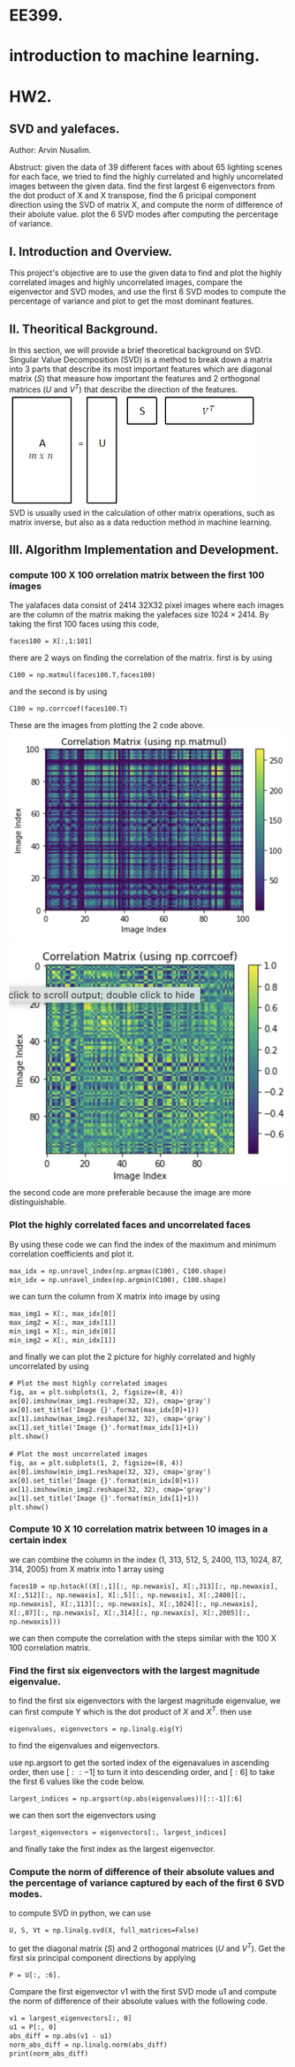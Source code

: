 # EE399. 
# introduction to machine learning. 
# HW2. 

## SVD and yalefaces. 
Author: Arvin Nusalim. 

Abstruct: given the data of 39 different faces with about 65 lighting scenes for each face, we tried to find the highly currelated and highly uncorrelated images between the given data. find the first largest 6 eigenvectors from the dot product of X and X transpose, find the 6 pricipal component direction using the SVD of matrix X, and compute the norm of difference of their abolute value. plot the 6 SVD modes after computing the percentage of variance.

## I. Introduction and Overview.   
This project's objective are to use the given data to find and plot the highly correlated images and highly uncorrelated images, compare the eigenvector and SVD modes, and use the first 6 SVD modes to compute the percentage of variance and plot to get the most dominant features. 

## II. Theoritical Background. 
In this section, we will provide a brief theoretical background on SVD. Singular Value Decomposition (SVD) is a method to break down a matrix into 3 parts that describe its most important features which are diagonal matrix ($S$) that measure how important the features and 2 orthogonal matrices ($U$ and $V^T$) that describe the direction of the features.   
![](SVD.png)     
SVD is usually used in the calculation of other matrix operations, such as matrix inverse, but also as a data reduction method in machine learning.

## III. Algorithm Implementation and Development. 
### compute 100 X 100 orrelation matrix between the first 100 images

The yalafaces data consist of 2414 32X32 pixel images where each images are the column of the matrix making the yalefaces size 1024 × 2414. By taking the first 100 faces using this code,
```
faces100 = X[:,1:101]
```
there are 2 ways on finding the correlation of the matrix. first is by using
```
C100 = np.matmul(faces100.T,faces100)
```
and the second is by using 
```
C100 = np.corrcoef(faces100.T)
```
These are the images from plotting the 2 code above.
![](100matmul.png)     
![](100corrcoef.png)   
the second code are more preferable because the image are more distinguishable.

### Plot the highly correlated faces and uncorrelated faces
By using these code we can find the index of the maximum and minimum correlation coefficients and plot it.
```
max_idx = np.unravel_index(np.argmax(C100), C100.shape)
min_idx = np.unravel_index(np.argmin(C100), C100.shape)
```
we can turn the column from X matrix into image by using 
```
max_img1 = X[:, max_idx[0]]
max_img2 = X[:, max_idx[1]]
min_img1 = X[:, min_idx[0]]
min_img2 = X[:, min_idx[1]]
```
and finally we can plot the 2 picture for highly correlated and highly uncorrelated by using
```
# Plot the most highly correlated images
fig, ax = plt.subplots(1, 2, figsize=(8, 4))
ax[0].imshow(max_img1.reshape(32, 32), cmap='gray')
ax[0].set_title('Image {}'.format(max_idx[0]+1))
ax[1].imshow(max_img2.reshape(32, 32), cmap='gray')
ax[1].set_title('Image {}'.format(max_idx[1]+1))
plt.show()

# Plot the most uncorrelated images
fig, ax = plt.subplots(1, 2, figsize=(8, 4))
ax[0].imshow(min_img1.reshape(32, 32), cmap='gray')
ax[0].set_title('Image {}'.format(min_idx[0]+1))
ax[1].imshow(min_img2.reshape(32, 32), cmap='gray')
ax[1].set_title('Image {}'.format(min_idx[1]+1))
plt.show()
```
### Compute 10 X 10 correlation matrix between 10 images in a certain index
we can combine the column in the index (1, 313, 512, 5, 2400, 113, 1024, 87, 314, 2005) from X matrix into 1 array using
```
faces10 = np.hstack((X[:,1][:, np.newaxis], X[:,313][:, np.newaxis], X[:,512][:, np.newaxis], X[:,5][:, np.newaxis], X[:,2400][:, np.newaxis], X[:,113][:, np.newaxis], X[:,1024][:, np.newaxis], X[:,87][:, np.newaxis], X[:,314][:, np.newaxis], X[:,2005][:, np.newaxis]))
```
we can then compute the correlation with the steps similar with the 100 X 100 correlation matrix.

### Find the first six eigenvectors with the largest magnitude eigenvalue.

to find the first six eigenvectors with the largest magnitude eigenvalue, we can first compute Y which is the dot product of $X$ and $X^T$. then use
```
eigenvalues, eigenvectors = np.linalg.eig(Y)
```
to find the eigenvalues and eigenvectors. 

use np.argsort to get the sorted index of the eigenavalues in ascending order, then use $[::-1]$ to turn it into descending order, and $[:6]$ to take the first 6 values like the code below.
```
largest_indices = np.argsort(np.abs(eigenvalues))[::-1][:6]
```
we can then sort the eigenvectors using
```
largest_eigenvectors = eigenvectors[:, largest_indices]
```
and finally take the first index as the largest eigenvector.

### Compute the norm of difference of their absolute values and the percentage of variance captured by each of the first 6 SVD modes.

to compute SVD in python, we can use 
```
U, S, Vt = np.linalg.svd(X, full_matrices=False)
```
to get the diagonal matrix ($S$) and 2 orthogonal matrices ($U$ and $V^T$).
Get the first six principal component directions by applying 
```
P = U[:, :6].
```
Compare the first eigenvector v1 with the first SVD mode u1 and compute the norm of difference of their absolute values with the following code.
```
v1 = largest_eigenvectors[:, 0]
u1 = P[:, 0]
abs_diff = np.abs(v1 - u1)
norm_abs_diff = np.linalg.norm(abs_diff)
print(norm_abs_diff)
```
